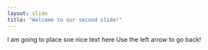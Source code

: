 ```yaml
---
layout: slide
title: "Welcome to our second slide!"
---
```

I am going to place soe nice text here
Use the left arrow to go back!
